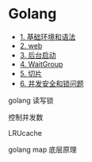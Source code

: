 # Golang

- [1. 基础环境和语法](1_基础环境和语法.md)
- [2. web](2_web.md)
- [3. 后台启动](3_后台启动.md)
- [4. WaitGroup](4_waitgroup.md)
- [5. 切片](5_切片.md)
- [6. 并发安全和锁问题](6_并发安全和锁问题.md)



golang 读写锁

控制并发数

LRUcache

golang map 底层原理